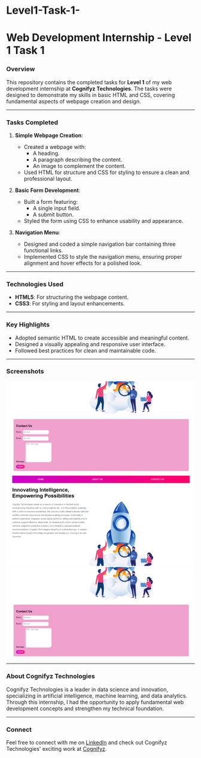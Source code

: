 # Level1-Task-1-

# Web Development Internship - Level 1 Task 1

### Overview
This repository contains the completed tasks for **Level 1** of my web development internship at **Cognifyz Technologies**. The tasks were designed to demonstrate my skills in basic HTML and CSS, covering fundamental aspects of webpage creation and design.

---

### Tasks Completed

1. **Simple Webpage Creation**:
   - Created a webpage with:
     - A heading.
     - A paragraph describing the content.
     - An image to complement the content.
   - Used HTML for structure and CSS for styling to ensure a clean and professional layout.

2. **Basic Form Development**:
   - Built a form featuring:
     - A single input field.
     - A submit button.
   - Styled the form using CSS to enhance usability and appearance.

3. **Navigation Menu**:
   - Designed and coded a simple navigation bar containing three functional links.
   - Implemented CSS to style the navigation menu, ensuring proper alignment and hover effects for a polished look.

---

### Technologies Used
- **HTML5**: For structuring the webpage content.
- **CSS3**: For styling and layout enhancements.

---

### Key Highlights
- Adopted semantic HTML to create accessible and meaningful content.
- Designed a visually appealing and responsive user interface.
- Followed best practices for clean and maintainable code.

---

### Screenshots
![Screenshot of the Web Page](https://github.com/anshika1510/Level1-Task-1-/blob/main/Screenshot%202025-04-21%20185254.png)
![Screenshot of the Web Page](https://github.com/anshika1510/Level1-Task-1-/blob/main/Screenshot%202025-04-21%20185230.png)
![Screenshot of the Web Page](https://github.com/anshika1510/Level1-Task-1-/blob/main/Screenshot%202025-04-21%20185254.png)


---

### About Cognifyz Technologies
Cognifyz Technologies is a leader in data science and innovation, specializing in artificial intelligence, machine learning, and data analytics. Through this internship, I had the opportunity to apply fundamental web development concepts and strengthen my technical foundation.

---

### Connect
Feel free to connect with me on [LinkedIn](https://www.linkedin.com/in/anshika-nandini-11b936214) and check out Cognifyz Technologies' exciting work at [Cognifyz](https://cognifyz.com).

